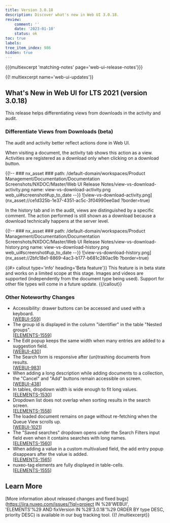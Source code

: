 ```yaml
---
title: Version 3.0.18
description: Discover what's new in Web UI 3.0.18.
review:
    comment: ''
    date: '2023-01-10'
    status: ok
toc: true
labels:
tree_item_index: 986
hidden: true
---
```


{{{multiexcerpt 'matching-notes' page='web-ui-release-notes'}}}

{{! multiexcerpt name='web-ui-updates'}}
## What's New in Web UI for LTS 2021 (version 3.0.18)

This release helps differentiating views from downloads in the activity and audit.

### Differentiate Views from Downloads (beta)

The audit and activity better reflect actions done in Web UI.

When visiting a document, the activity tab shows this action as a view. Activities are registered as a download only when clicking on a download button.

{{!--     ### nx_asset ###
    path: /default-domain/workspaces/Product Management/Documentation/Documentation Screenshots/NXDOC/Master/Web UI Release Notes/view-vs-download-activity.png
    name: view-vs-download-activity.png
    web_ui#screenshot#up_to_date
--}}
![view-vs-download-activity.png](nx_asset://ce1d325b-1e37-4351-ac5c-3f04990ee0ad ?border=true)

In the history tab and in the audit, views are distinguished by a specific comment. The action performed is still shown as a download because a download technically happens at the server level.

{{!--     ### nx_asset ###
    path: /default-domain/workspaces/Product Management/Documentation/Documentation Screenshots/NXDOC/Master/Web UI Release Notes/view-vs-download-history.png
    name: view-vs-download-history.png
    web_ui#screenshot#up_to_date
--}}
![view-vs-download-history.png](nx_asset://2bfc18e1-8869-4ac3-b177-b681c280ac9b ?border=true)

{{#> callout type='info' heading='Beta feature'}}
This feature is in beta state and works on a limited scope at this stage. Images and videos are supported (independently from the document type being used). Support for other file types will come in a future update.
{{/callout}}


### Other Noteworthy Changes

- Accessibility: drawer buttons can be accessed and used with a keyboard.<br/>[[WEBUI-559](https://jira.nuxeo.com/browse/WEBUI-559)]
- The group id is displayed in the column "identifier" in the table "Nested groups".<br/>[[ELEMENTS-1559](https://jira.nuxeo.com/browse/ELEMENTS-1559)]
- The Edit popup keeps the same width when many entries are added to a suggestion field.<br/>[[WEBUI-430](https://jira.nuxeo.com/browse/WEBUI-430)]
- The Search form is responsive after (un)trashing documents from results.<br/>[[WEBUI-983](https://jira.nuxeo.com/browse/WEBUI-983)]
- When adding a long description while adding documents to a collection, the "Cancel" and "Add" buttons remain accessible on screen.<br/>[[WEBUI-438](https://jira.nuxeo.com/browse/WEBUI-438)]
- In tables, dropdown width is wide enough to fit long values.<br/>[[ELEMENTS-1530](https://jira.nuxeo.com/browse/ELEMENTS-1530)]
- Dropdown list does not overlap when sorting results in the search screen.<br/>[[ELEMENTS-1558](https://jira.nuxeo.com/browse/ELEMENTS-1558)]
- The loaded document remains on page without re-fetching when the Queue View scrolls up.<br/>[[WEBUI-1021](https://jira.nuxeo.com/browse/WEBUI-1021)]
- The "Saved searches" dropdown opens under the Search Filters input field even when it contains searches with long names.<br/>[[ELEMENTS-1560](https://jira.nuxeo.com/browse/ELEMENTS-1560)]
- When adding a value in a custom multivalued field, the add entry popup disappears after the value is added.<br/>[[ELEMENTS-1565](https://jira.nuxeo.com/browse/ELEMENTS-1565)]
- nuxeo-tag elements are fully displayed in table-cells.<br/>[[ELEMENTS-1555](https://jira.nuxeo.com/browse/ELEMENTS-1555)]

## Learn More

[More information about released changes and fixed bugs](https://jira.nuxeo.com/issues/?jql=project IN %28'WEBUI', 'ELEMENTS'%29 AND fixVersion IN %28'3.0.18'%29 ORDER BY type DESC, priority DESC) is available in our bug tracking tool.
{{! /multiexcerpt}}
